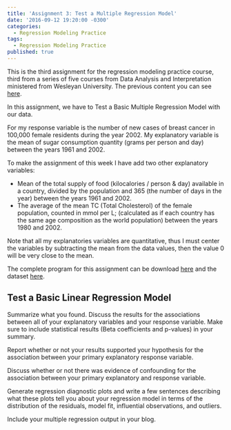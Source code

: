 ```yaml
---
title: 'Assignment 3: Test a Multiple Regression Model'
date: '2016-09-12 19:20:00 -0300'
categories:
  - Regression Modeling Practice
tags:
  - Regression Modeling Practice
published: true
---
```

This is the third assignment for the regression modeling practice course, third from a series of five courses from Data Analysis and Interpretation ministered from Wesleyan University.
The previous content you can see [here](https://yan-duarte.github.io/tags/).

In this assignment, we have to Test a Basic Multiple Regression Model with our data.

For my response variable is the number of new cases of breast cancer in 100,000 female residents during the year 2002.
My explanatory variable is the mean of sugar consumption quantity (grams per person and day) between the years 1961 and 2002.

To make the assignment of this week I have add two other explanatory variables:
  
  - Mean of the total supply of food (kilocalories / person & day) available in a country, divided by the population and 365 (the number of days in the year) between the years 1961 and 2002.
  - The average of the mean TC (Total Cholesterol) of the female population, counted in mmol per L; (calculated as if each country has the same age composition as the world population) between the years 1980 and 2002.

Note that all my explanatories variables are quantitative, thus I must center the variables by subtracting the mean from the data values, then the value 0 will be very close to the mean. 

The complete program for this assignment can be download [here](https://yan-duarte.github.io/archives/rmp-assignment3.py) and the dataset [here](https://yan-duarte.github.io/archives/separatedData.csv).

## **Test a Basic Linear Regression Model**



Summarize what you found. Discuss the results for the associations between all of your explanatory variables and your response variable. Make sure to include statistical results (Beta coefficients and p-values) in your summary.


Report whether or not your results supported your hypothesis for the association between your primary explanatory response variable.


Discuss whether or not there was evidence of confounding for the association between your primary explanatory and response variable.


Generate regression diagnostic plots and write a few sentences describing what these plots tell you about your regression model in terms of the distribution of the residuals, model fit, influential observations, and outliers.


Include your multiple regression output in your blog.
